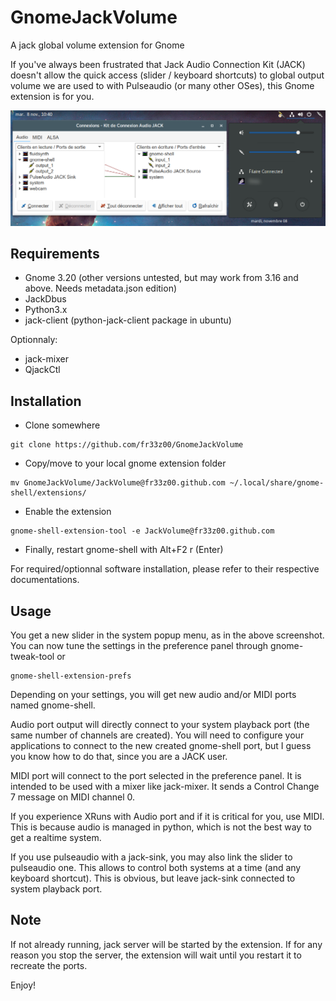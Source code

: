 # GnomeJackVolume
A jack global volume extension for Gnome 

If you've always been frustrated that Jack Audio Connection Kit (JACK) doesn't allow the quick access (slider / keyboard shortcuts) to global output volume we are used to with Pulseaudio (or many other OSes), this Gnome extension is for you.

![Alt text](jackVolume.png?raw=true "Title")

Requirements
------------

- Gnome 3.20 (other versions untested, but may work from 3.16 and above. Needs metadata.json edition)
- JackDbus
- Python3.x
- jack-client (python-jack-client package in ubuntu)

Optionnaly:
- jack-mixer
- QjackCtl

Installation
------------

- Clone somewhere
```
git clone https://github.com/fr33z00/GnomeJackVolume
```
- Copy/move to your local gnome extension folder
```
mv GnomeJackVolume/JackVolume@fr33z00.github.com ~/.local/share/gnome-shell/extensions/
```

- Enable the extension 
```
gnome-shell-extension-tool -e JackVolume@fr33z00.github.com
```
- Finally, restart gnome-shell with Alt+F2 r (Enter)

For required/optionnal software installation, please refer to their respective documentations.

Usage
-----

You get a new slider in the system popup menu, as in the above screenshot. You can now tune the settings in the preference panel through gnome-tweak-tool or
```
gnome-shell-extension-prefs
```
Depending on your settings, you will get new audio and/or MIDI ports named gnome-shell.

Audio port output will directly connect to your system playback port (the same number of channels are created).
You will need to configure your applications to connect to the new created gnome-shell port, but I guess you know how to do that, since you are a JACK user.

MIDI port will connect to the port selected in the preference panel. It is intended to be used with a mixer like jack-mixer. It sends a Control Change 7 message on MIDI channel 0.

If you experience XRuns with Audio port and if it is critical for you, use MIDI. This is because audio is managed in python, which is not the best way to get a realtime system.

If you use pulseaudio with a jack-sink, you may also link the slider to pulseaudio one. This allows to control both systems at a time (and any keyboard shortcut). This is obvious, but leave jack-sink connected to system playback port.

Note
----

If not already running, jack server will be started by the extension. If for any reason you stop the server, the extension will wait until you restart it to recreate the ports.

Enjoy!
